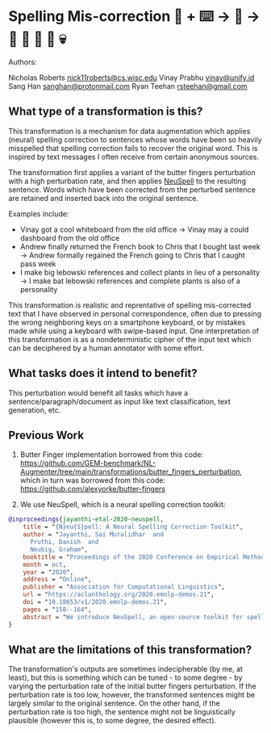 # Spelling Mis-correction 🦎  + ⌨️ → 🐍 → 🦖 🦕 🌠 🌋 💀
Authors:

Nicholas Roberts <nick11roberts@cs.wisc.edu>
Vinay Prabhu <vinay@unify.id>
Sang Han <sanghan@protonmail.com>
Ryan Teehan <rsteehan@gmail.com>

## What type of a transformation is this?
This transformation is a mechanism for data augmentation which applies (neural) spelling correction to sentences whose words have been so heavily misspelled that spelling correction fails to recover the original word. This is inspired by text messages I often receive from certain anonymous sources. 

The transformation first applies a variant of the butter fingers perturbation with a high perturbation rate, and then applies [NeuSpell](https://aclanthology.org/2020.emnlp-demos.21/) to the resulting sentence. Words which have been corrected from the perturbed sentence are retained and inserted back into the original sentence. 

Examples include:
- Vinay got a cool whiteboard from the old office → Vinay may a could dashboard from the old office
- Andrew finally returned the French book to Chris that I bought last week → Andrew formally regained the French going to Chris that I caught pass week
- I make big lebowski references and collect plants in lieu of a personality → I make bat lebowski references and complete plants is also of a personality

This transformation is realistic and reprentative of spelling mis-corrected text that I have observed in personal correspondence, often due to pressing the wrong neighboring keys on a smartphone keyboard, or by mistakes made while using a keyboard with swipe-based input. One interpretation of this transformation is as a nondeterministic cipher of the input text which can be deciphered by a human annotator with some effort. 

## What tasks does it intend to benefit?
This perturbation would benefit all tasks which have a sentence/paragraph/document as input like text classification, 
text generation, etc. 

## Previous Work
1) Butter Finger implementation borrowed from this code: https://github.com/GEM-benchmark/NL-Augmenter/tree/main/transformations/butter_fingers_perturbation, which in turn was borrowed from this code: https://github.com/alexyorke/butter-fingers

2) We use NeuSpell, which is a neural spelling correction toolkit: 

```bibtex
@inproceedings{jayanthi-etal-2020-neuspell,
    title = "{N}eu{S}pell: A Neural Spelling Correction Toolkit",
    author = "Jayanthi, Sai Muralidhar  and
      Pruthi, Danish  and
      Neubig, Graham",
    booktitle = "Proceedings of the 2020 Conference on Empirical Methods in Natural Language Processing: System Demonstrations",
    month = oct,
    year = "2020",
    address = "Online",
    publisher = "Association for Computational Linguistics",
    url = "https://aclanthology.org/2020.emnlp-demos.21",
    doi = "10.18653/v1/2020.emnlp-demos.21",
    pages = "158--164",
    abstract = "We introduce NeuSpell, an open-source toolkit for spelling correction in English. Our toolkit comprises ten different models, and benchmarks them on naturally occurring misspellings from multiple sources. We find that many systems do not adequately leverage the context around the misspelt token. To remedy this, (i) we train neural models using spelling errors in context, synthetically constructed by reverse engineering isolated misspellings; and (ii) use richer representations of the context. By training on our synthetic examples, correction rates improve by 9{\%} (absolute) compared to the case when models are trained on randomly sampled character perturbations. Using richer contextual representations boosts the correction rate by another 3{\%}. Our toolkit enables practitioners to use our proposed and existing spelling correction systems, both via a simple unified command line, as well as a web interface. Among many potential applications, we demonstrate the utility of our spell-checkers in combating adversarial misspellings. The toolkit can be accessed at neuspell.github.io.",
}
```
## What are the limitations of this transformation?
The transformation's outputs are sometimes indecipherable (by me, at least), but this is something which can be tuned - to some degree - by varying the perturbation rate of the initial butter fingers perturbation. If the perturbation rate is too low, however, the transformed sentences might be largely similar to the original sentence. On the other hand, if the perturbation rate is too high, the sentence might not be linguistically plausible (however this is, to some degree, the desired effect). 
